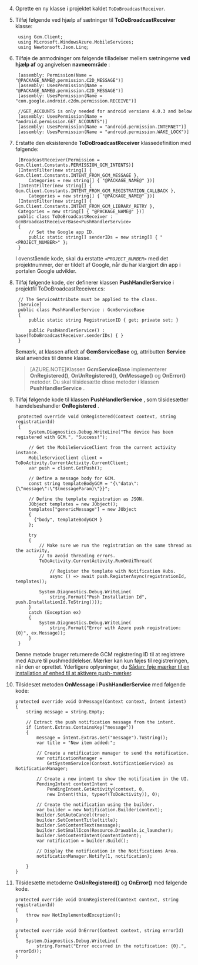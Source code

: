 4. Oprette en ny klasse i projektet kaldet `ToDoBroadcastReceiver`.

5. Tilføj følgende ved hjælp af sætninger til **ToDoBroadcastReceiver** klasse:

        using Gcm.Client;
        using Microsoft.WindowsAzure.MobileServices;
        using Newtonsoft.Json.Linq;

6. Tilføje de anmodninger om følgende tilladelser mellem sætningerne **ved hjælp af** og angivelsen **navneområde** :

        [assembly: Permission(Name = "@PACKAGE_NAME@.permission.C2D_MESSAGE")]
        [assembly: UsesPermission(Name = "@PACKAGE_NAME@.permission.C2D_MESSAGE")]
        [assembly: UsesPermission(Name = "com.google.android.c2dm.permission.RECEIVE")]

        //GET_ACCOUNTS is only needed for android versions 4.0.3 and below
        [assembly: UsesPermission(Name = "android.permission.GET_ACCOUNTS")]
        [assembly: UsesPermission(Name = "android.permission.INTERNET")]
        [assembly: UsesPermission(Name = "android.permission.WAKE_LOCK")]

7. Erstatte den eksisterende **ToDoBroadcastReceiver** klassedefinition med følgende:
 
        [BroadcastReceiver(Permission = Gcm.Client.Constants.PERMISSION_GCM_INTENTS)]
        [IntentFilter(new string[] { Gcm.Client.Constants.INTENT_FROM_GCM_MESSAGE }, 
            Categories = new string[] { "@PACKAGE_NAME@" })]
        [IntentFilter(new string[] { Gcm.Client.Constants.INTENT_FROM_GCM_REGISTRATION_CALLBACK }, 
            Categories = new string[] { "@PACKAGE_NAME@" })]
        [IntentFilter(new string[] { Gcm.Client.Constants.INTENT_FROM_GCM_LIBRARY_RETRY }, 
        Categories = new string[] { "@PACKAGE_NAME@" })]
        public class ToDoBroadcastReceiver : GcmBroadcastReceiverBase<PushHandlerService>
        {
            // Set the Google app ID.
            public static string[] senderIDs = new string[] { "<PROJECT_NUMBER>" };
        }

    I ovenstående kode, skal du erstatte _`<PROJECT_NUMBER>`_ med det projektnummer, der er tildelt af Google, når du har klargjort din app i portalen Google udvikler. 

8. Tilføj følgende kode, der definerer klassen **PushHandlerService** i projektfil ToDoBroadcastReceiver.cs:
 
        // The ServiceAttribute must be applied to the class.
        [Service] 
        public class PushHandlerService : GcmServiceBase
        {
            public static string RegistrationID { get; private set; }
 
            public PushHandlerService() : base(ToDoBroadcastReceiver.senderIDs) { }
        }

    Bemærk, at klassen afledt af **GcmServiceBase** og, attributten **Service** skal anvendes til denne klasse.

    >[AZURE.NOTE]Klassen **GcmServiceBase** implementerer **OnRegistered()**, **OnUnRegistered()**, **OnMessage()** og **OnError()** metoder. Du skal tilsidesætte disse metoder i klassen **PushHandlerService** .

5. Tilføj følgende kode til klassen **PushHandlerService** , som tilsidesætter hændelseshandler **OnRegistered** . 

        protected override void OnRegistered(Context context, string registrationId)
        {
            System.Diagnostics.Debug.WriteLine("The device has been registered with GCM.", "Success!");

            // Get the MobileServiceClient from the current activity instance.
            MobileServiceClient client = ToDoActivity.CurrentActivity.CurrentClient;
            var push = client.GetPush();

            // Define a message body for GCM.
            const string templateBodyGCM = "{\"data\":{\"message\":\"$(messageParam)\"}}";

            // Define the template registration as JSON.
            JObject templates = new JObject();
            templates["genericMessage"] = new JObject
            {
              {"body", templateBodyGCM }
            };

            try
            {
                // Make sure we run the registration on the same thread as the activity, 
                // to avoid threading errors.
                ToDoActivity.CurrentActivity.RunOnUiThread(

                    // Register the template with Notification Hubs.
                    async () => await push.RegisterAsync(registrationId, templates));
                
                System.Diagnostics.Debug.WriteLine(
                    string.Format("Push Installation Id", push.InstallationId.ToString()));
            }
            catch (Exception ex)
            {
                System.Diagnostics.Debug.WriteLine(
                    string.Format("Error with Azure push registration: {0}", ex.Message));
            }
        }

    Denne metode bruger returnerede GCM registrering ID til at registrere med Azure til pushmeddelelser. Mærker kan kun føjes til registreringen, når den er oprettet. Yderligere oplysninger, du [Sådan: føje mærker til en installation af enhed til at aktivere push-mærker](../articles/app-service-mobile/app-service-mobile-dotnet-backend-how-to-use-server-sdk.md#tags).

10. Tilsidesæt metoden **OnMessage** i **PushHandlerService** med følgende kode:

        protected override void OnMessage(Context context, Intent intent)
        {          
            string message = string.Empty;

            // Extract the push notification message from the intent.
            if (intent.Extras.ContainsKey("message"))
            {
                message = intent.Extras.Get("message").ToString();
                var title = "New item added:";

                // Create a notification manager to send the notification.
                var notificationManager = 
                    GetSystemService(Context.NotificationService) as NotificationManager;

                // Create a new intent to show the notification in the UI. 
                PendingIntent contentIntent = 
                    PendingIntent.GetActivity(context, 0, 
                    new Intent(this, typeof(ToDoActivity)), 0);           

                // Create the notification using the builder.
                var builder = new Notification.Builder(context);
                builder.SetAutoCancel(true);
                builder.SetContentTitle(title);
                builder.SetContentText(message);
                builder.SetSmallIcon(Resource.Drawable.ic_launcher);
                builder.SetContentIntent(contentIntent);
                var notification = builder.Build();

                // Display the notification in the Notifications Area.
                notificationManager.Notify(1, notification);

            }
        }

12. Tilsidesætte metoderne **OnUnRegistered()** og **OnError()** med følgende kode.

        protected override void OnUnRegistered(Context context, string registrationId)
        {
            throw new NotImplementedException();
        }

        protected override void OnError(Context context, string errorId)
        {
            System.Diagnostics.Debug.WriteLine(
                string.Format("Error occurred in the notification: {0}.", errorId));
        }